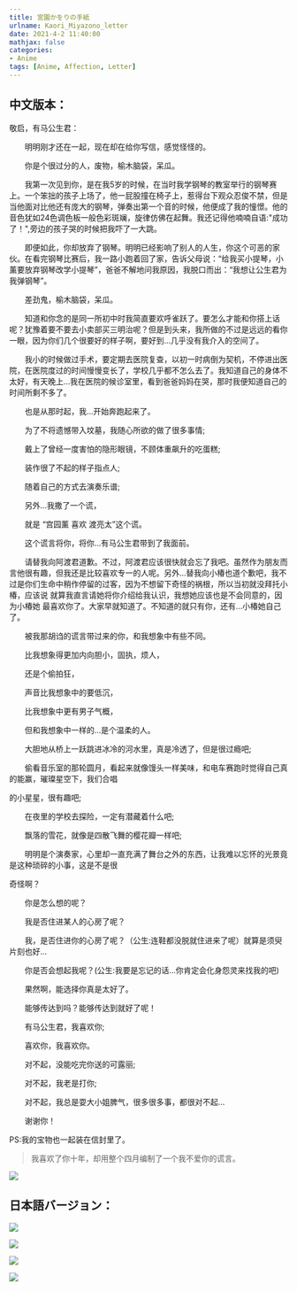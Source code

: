 ```yaml
---
title: 宮園かをりの手紙
urlname: Kaori_Miyazono_letter
date: 2021-4-2 11:40:00
mathjax: false
categories: 
- Anime
tags: [Anime, Affection, Letter]
---
```


## 中文版本：

敬启，有马公生君：

&emsp;&emsp;明明刚才还在一起，现在却在给你写信，感觉怪怪的。  



&emsp;&emsp;你是个很过分的人，废物，榆木脑袋，呆瓜。

&emsp;&emsp;我第一次见到你，是在我5岁的时候，在当时我学钢琴的教室举行的钢琴赛上。一个笨拙的孩子上场了，他一屁股撞在椅子上，惹得台下观众忍俊不禁，但是当他面对比他还有庞大的钢琴，弹奏出第一个音的时候，他便成了我的憧憬。他的音色犹如24色调色板一般色彩斑斓，旋律仿佛在起舞。我还记得他喃喃自语:"成功了！",旁边的孩子哭的时候把我吓了一大跳。

&emsp;&emsp;即便如此，你却放弃了钢琴。明明已经影响了别人的人生，你这个可恶的家伙。在看完钢琴比赛后，我一路小跑着回了家，告诉父母说：“给我买小提琴，小薰要放弃钢琴改学小提琴”，爸爸不解地问我原因，我脱口而出：“我想让公生君为我弹钢琴”。  

<!-- more -->



&emsp;&emsp;差劲鬼，榆木脑袋，呆瓜。  

&emsp;&emsp;知道和你念的是同一所初中时我简直要欢呼雀跃了。要怎么才能和你搭上话呢？犹豫着要不要去小卖部买三明治呢？但是到头来，我所做的不过是远远的看你一眼，因为你们几个很要好的样子啊，要好到…几乎没有我介入的空间了。

&emsp;&emsp;我小的时候做过手术，要定期去医院复查，以初一时病倒为契机，不停进出医院，在医院度过的时间慢慢变长了，学校几乎都不怎么去了。我知道自己的身体不太好，有天晚上…我在医院的候诊室里，看到爸爸妈妈在哭，那时我便知道自己的时间所剩不多了。

&emsp;&emsp;也是从那时起，我...开始奔跑起来了。

&emsp;&emsp;为了不将遗憾带入坟墓，我随心所欲的做了很多事情;

&emsp;&emsp;戴上了曾经一度害怕的隐形眼镜，不顾体重飙升的吃蛋糕;

&emsp;&emsp;装作很了不起的样子指点人;

&emsp;&emsp;随着自己的方式去演奏乐谱;



&emsp;&emsp;另外...我撒了一个谎，

&emsp;&emsp;就是 “宫园薰 喜欢 渡亮太”这个谎。

&emsp;&emsp;这个谎言将你，将你...有马公生君带到了我面前。

&emsp;&emsp;请替我向阿渡君道歉。不过，阿渡君应该很快就会忘了我吧。虽然作为朋友而言他很有趣，但我还是比较喜欢专一的人呢。另外...替我向小椿也道个歉吧，我不过是你们生命中稍作停留的过客，因为不想留下奇怪的祸根，所以当初就没拜托小椿，应该说 就算我直言请她将你介绍给我认识，我想她应该也是不会同意的，因为小椿她 最喜欢你了。大家早就知道了。不知道的就只有你，还有...小椿她自己了。



&emsp;&emsp;被我那胡诌的谎言带过来的你，和我想象中有些不同。

&emsp;&emsp;比我想象得更加内向胆小，固执，烦人，

&emsp;&emsp;还是个偷拍狂，

&emsp;&emsp;声音比我想象中的要低沉，

&emsp;&emsp;比我想象中更有男子气概，

&emsp;&emsp;但和我想象中一样的...是个温柔的人。



&emsp;&emsp;大胆地从桥上一跃跳进冰冷的河水里，真是冷透了，但是很过瘾吧;

&emsp;&emsp;偷看音乐室的那轮圆月，看起来就像馒头一样美味，和电车赛跑时觉得自己真的能赢，璀璨星空下，我们合唱

的小星星，很有趣吧;

&emsp;&emsp;在夜里的学校去探险，一定有潜藏着什么吧;

&emsp;&emsp;飘落的雪花，就像是四散飞舞的樱花瓣一样吧;

&emsp;&emsp;明明是个演奏家，心里却一直充满了舞台之外的东西，让我难以忘怀的光景竟是这种琐碎的小事，这是不是很

奇怪啊？



&emsp;&emsp;你是怎么想的呢？



&emsp;&emsp;我是否住进某人的心房了呢？

&emsp;&emsp;我，是否住进你的心房了呢？（公生:连鞋都没脱就住进来了呢）就算是须臾片刻也好…



&emsp;&emsp;你是否会想起我呢？(公生:我要是忘记的话…你肯定会化身怨灵来找我的吧)



&emsp;&emsp;果然啊，能选择你真是太好了。

&emsp;&emsp;能够传达到吗？能够传达到就好了呢！



&emsp;&emsp;有马公生君，我喜欢你;

&emsp;&emsp;喜欢你，我喜欢你。



&emsp;&emsp;对不起，没能吃完你送的可露丽;

&emsp;&emsp;对不起，我老是打你;

&emsp;&emsp;对不起，我总是耍大小姐脾气，很多很多事，都很对不起...



&emsp;&emsp;谢谢你！

PS:我的宝物也一起装在信封里了。

> 我喜欢了你十年，却用整个四月编制了一个我不爱你的谎言。

![](https://picgo-1301748200.cos.ap-chengdu.myqcloud.com/宮園_かをりの宝物.png)

## 日本語バージョン：

![](https://picgo-1301748200.cos.ap-chengdu.myqcloud.com/1.jfif)

![](https://picgo-1301748200.cos.ap-chengdu.myqcloud.com/2.jfif)

![](https://picgo-1301748200.cos.ap-chengdu.myqcloud.com/3.jfif)

![](https://picgo-1301748200.cos.ap-chengdu.myqcloud.com/4.jfif)


